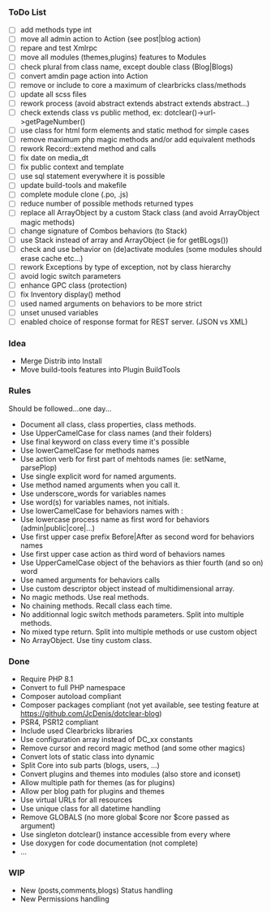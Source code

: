 ### ToDo List

- [ ] add methods type int
- [ ] move all admin action to Action (see post|blog action)
- [ ] repare and test Xmlrpc
- [ ] move all modules (themes,plugins) features to Modules
- [ ] check plural from class name, except double class (Blog|Blogs)
- [ ] convert amdin page action into Action
- [ ] remove or include to core a maximum of clearbricks class/methods
- [ ] update all scss files
- [ ] rework process (avoid abstract extends abstract extends abstract...)
- [ ] check extends class vs public method, ex: dotclear()->url->getPageNumber()
- [ ] use class for html form elements and static method for simple cases
- [ ] remove maximum php magic methods and/or add equivalent methods
- [ ] rework Record::extend method and calls
- [ ] fix date on media_dt 
- [ ] fix public context and template
- [ ] use sql statement everywhere it is possible
- [ ] update build-tools and makefile
- [ ] complete module clone (.po, .js)
- [ ] reduce number of possible methods returned types
- [ ] replace all ArrayObject by a custom Stack class (and avoid ArrayObject magic methods)
- [ ] change signature of Combos behaviors (to Stack)
- [ ] use Stack instead of array and ArrayObject (ie for getBLogs())
- [ ] check and use behavior on (de)activate modules (some modules should erase cache etc...)
- [ ] rework Exceptions by type of exception, not by class hierarchy
- [ ] avoid logic switch parameters
- [ ] enhance GPC class (protection)
- [ ] fix Inventory display() method
- [ ] used named arguments on behaviors to be more strict
- [ ] unset unused variables
- [ ] enabled choice of response format for REST server. (JSON vs XML)

### Idea

- Merge Distrib into Install
- Move build-tools features into Plugin BuildTools

### Rules
Should be followed...one day...
- Document all class, class properties, class methods.
- Use UpperCamelCase for class names (and their folders)
- Use final keyword on class every time it's possible
- Use lowerCamelCase for methods names
- Use action verb for first part of mehtods names (ie: setName, parsePlop)
- Use single explicit word for named arguments.
- Use method named arguments when you call it.
- Use underscore_words for variables names
- Use word(s) for variables names, not initials.
- Use lowerCamelCase for behaviors names with :
- Use lowercase process name as first word for behaviors (admin|public|core|...)
- Use first upper case prefix Before|After as second word for behaviors names
- Use first upper case action as third word of behaviors names
- Use UpperCamelCase object of the behaviors as thier fourth (and so on) word
- Use named arguments for behaviors calls
- Use custom descriptor object instead of multidimensional array.
- No magic methods. Use real methods.
- No chaining methods. Recall class each time.
- No additionnal logic switch methods parameters. Split into multiple methods.
- No mixed type return. Split into multiple methods or use custom object
- No ArrayObject. Use tiny custom class.

### Done

- Require PHP 8.1
- Convert to full PHP namespace
- Composer autoload compliant
- Composer packages compliant (not yet available, see testing feature at <https://github.com/JcDenis/dotclear-blog>)
- PSR4, PSR12 compliant
- Include used Clearbricks libraries
- Use configuration array instead of DC_xx constants
- Remove cursor and record magic method (and some other magics)
- Convert lots of static class into dynamic
- Split Core into sub parts (blogs, users, ...)
- Convert plugins and themes into modules (also store and iconset)
- Allow multiple path for themes (as for plugins)
- Allow per blog path for plugins and themes
- Use virtual URLs for all resources
- Use unique class for all datetime handling
- Remove GLOBALS (no more global $core nor $core passed as argument)
- Use singleton dotclear() instance accessible from every where
- Use doxygen for code documentation (not complete)
- ...

### WIP

- New (posts,comments,blogs) Status handling
- New Permissions handling
